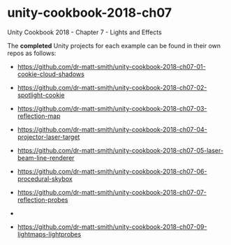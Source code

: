 # unity-cookbook-2018-ch07
Unity Cookbook 2018 - Chapter 7 - Lights and Effects

The **completed** Unity projects for each example can be found in their own repos as follows:

- https://github.com/dr-matt-smith/unity-cookbook-2018-ch07-01-cookie-cloud-shadows

- https://github.com/dr-matt-smith/unity-cookbook-2018-ch07-02-spotlight-cookie

- https://github.com/dr-matt-smith/unity-cookbook-2018-ch07-03-reflection-map

- https://github.com/dr-matt-smith/unity-cookbook-2018-ch07-04-projector-laser-target

- https://github.com/dr-matt-smith/unity-cookbook-2018-ch07-05-laser-beam-line-renderer

- https://github.com/dr-matt-smith/unity-cookbook-2018-ch07-06-procedural-skybox

- https://github.com/dr-matt-smith/unity-cookbook-2018-ch07-07-reflection-probes

- 

- https://github.com/dr-matt-smith/unity-cookbook-2018-ch07-09-lightmaps-lightprobes

